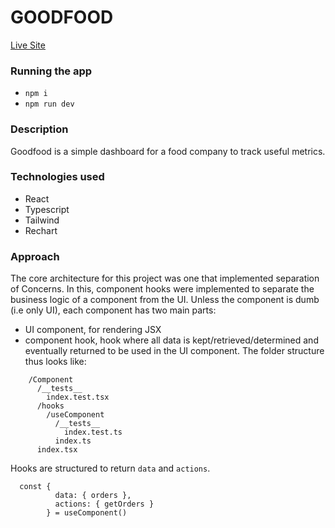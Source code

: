 
# GOODFOOD

[Live Site](https://goodfood-jade.vercel.app/)

### Running the app
- `npm i`
- `npm run dev`

### Description
Goodfood is a simple dashboard for a food company to track useful metrics.

### Technologies used
- React
- Typescript
- Tailwind
- Rechart



### Approach
The core architecture for this project was one that implemented separation of Concerns. In this, component hooks were implemented to separate the business logic of a component from the UI. Unless the component is dumb (i.e only UI), each component has two main parts:
- UI component, for rendering JSX
- component hook, hook where all data is kept/retrieved/determined and eventually returned to be used in the UI component.
The folder structure thus looks like:
``` 
    /Component
      /__tests__
        index.test.tsx
      /hooks
        /useComponent
          /__tests__
            index.test.ts
          index.ts
      index.tsx
```

Hooks are structured to return `data` and `actions`.
```
  const {
          data: { orders },
          actions: { getOrders }
        } = useComponent()
```

